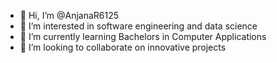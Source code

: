 - 👋 Hi, I’m @AnjanaR6125
- 👀 I’m interested in software engineering and data science
- 🌱 I’m currently learning Bachelors in Computer Applications
- 💞️ I’m looking to collaborate on innovative projects

<!---
AnjanaR6125/AnjanaR6125 is a ✨ special ✨ repository because its `README.md` (this file) appears on your GitHub profile.
You can click the Preview link to take a look at your changes.
--->
